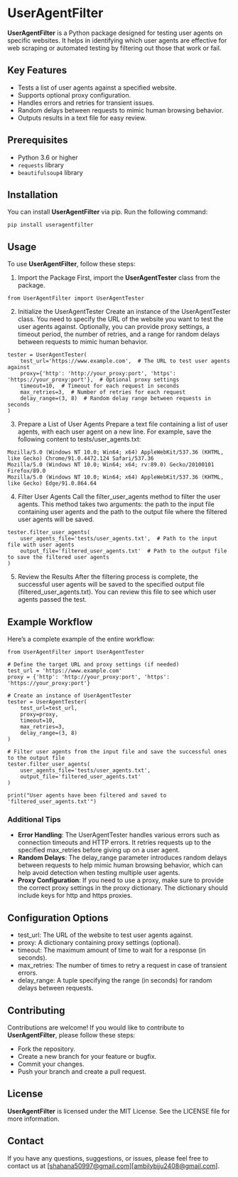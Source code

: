 # UserAgentFilter

**UserAgentFilter** is a Python package designed for testing user agents on specific websites. It helps in identifying which user agents are effective for web scraping or automated testing by filtering out those that work or fail.

## Key Features
- Tests a list of user agents against a specified website.
- Supports optional proxy configuration.
- Handles errors and retries for transient issues.
- Random delays between requests to mimic human browsing behavior.
- Outputs results in a text file for easy review.

## Prerequisites

- Python 3.6 or higher
- `requests` library
- `beautifulsoup4` library

## Installation

You can install **UserAgentFilter** via pip. Run the following command:

```
pip install useragentfilter
```

## Usage

To use **UserAgentFilter**, follow these steps:

1. Import the Package
First, import the **UserAgentTester** class from the package.

```
from UserAgentFilter import UserAgentTester
```

2. Initialize the UserAgentTester
Create an instance of the UserAgentTester class. You need to specify the URL of the website you want to test the user agents against. Optionally, you can provide proxy settings, a timeout period, the number of retries, and a range for random delays between requests to mimic human behavior.

```
tester = UserAgentTester(
    test_url='https://www.example.com',  # The URL to test user agents against
    proxy={'http': 'http://your_proxy:port', 'https': 'https://your_proxy:port'},  # Optional proxy settings
    timeout=10,  # Timeout for each request in seconds
    max_retries=3,  # Number of retries for each request
    delay_range=(3, 8)  # Random delay range between requests in seconds
)

```
3. Prepare a List of User Agents
Prepare a text file containing a list of user agents, with each user agent on a new line. For example, save the following content to tests/user_agents.txt:

```
Mozilla/5.0 (Windows NT 10.0; Win64; x64) AppleWebKit/537.36 (KHTML, like Gecko) Chrome/91.0.4472.124 Safari/537.36
Mozilla/5.0 (Windows NT 10.0; Win64; x64; rv:89.0) Gecko/20100101 Firefox/89.0
Mozilla/5.0 (Windows NT 10.0; Win64; x64) AppleWebKit/537.36 (KHTML, like Gecko) Edge/91.0.864.64
```
4. Filter User Agents
Call the filter_user_agents method to filter the user agents. This method takes two arguments: the path to the input file containing user agents and the path to the output file where the filtered user agents will be saved.

```
tester.filter_user_agents(
    user_agents_file='tests/user_agents.txt',  # Path to the input file with user agents
    output_file='filtered_user_agents.txt'  # Path to the output file to save the filtered user agents
)
```
5. Review the Results
After the filtering process is complete, the successful user agents will be saved to the specified output file (filtered_user_agents.txt). You can review this file to see which user agents passed the test.

## Example Workflow
Here’s a complete example of the entire workflow:

```
from UserAgentFilter import UserAgentTester

# Define the target URL and proxy settings (if needed)
test_url = 'https://www.example.com'
proxy = {'http': 'http://your_proxy:port', 'https': 'https://your_proxy:port'}

# Create an instance of UserAgentTester
tester = UserAgentTester(
    test_url=test_url,
    proxy=proxy,
    timeout=10,
    max_retries=3,
    delay_range=(3, 8)
)

# Filter user agents from the input file and save the successful ones to the output file
tester.filter_user_agents(
    user_agents_file='tests/user_agents.txt',
    output_file='filtered_user_agents.txt'
)

print("User agents have been filtered and saved to 'filtered_user_agents.txt'")
```
### Additional Tips
- **Error Handling**: The UserAgentTester handles various errors such as connection timeouts and HTTP errors. It retries requests up to the specified max_retries before giving up on a user agent.
- **Random Delays**: The delay_range parameter introduces random delays between requests to help mimic human browsing behavior, which can help avoid detection when testing multiple user agents.
- **Proxy Configuration**: If you need to use a proxy, make sure to provide the correct proxy settings in the proxy dictionary. The dictionary should include keys for http and https proxies.

## Configuration Options

- test_url: The URL of the website to test user agents against.
- proxy: A dictionary containing proxy settings (optional).
- timeout: The maximum amount of time to wait for a response (in seconds).
- max_retries: The number of times to retry a request in case of transient errors.
- delay_range: A tuple specifying the range (in seconds) for random delays between requests.

## Contributing

Contributions are welcome! If you would like to contribute to **UserAgentFilter**, please follow these steps:

- Fork the repository.
- Create a new branch for your feature or bugfix.
- Commit your changes.
- Push your branch and create a pull request.

## License
**UserAgentFilter** is licensed under the MIT License. See the LICENSE file for more information.

## Contact
If you have any questions, suggestions, or issues, please feel free to contact us at [shahana50997@gmail.com][ambilybiju2408@gmail.com].



